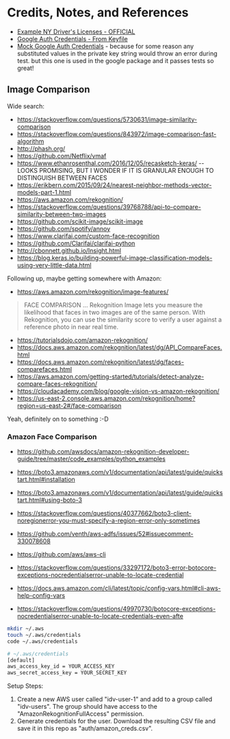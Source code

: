 # Credits, Notes, and References

  + [Example NY Driver's Licenses - OFFICIAL](https://dmv.ny.gov/id-card/sample-photo-documents)
  + [Google Auth Credentials - From Keyfile](https://google-auth.readthedocs.io/en/latest/user-guide.html#service-account-private-key-files)
  + [Mock Google Auth Credentials](https://github.com/googleapis/google-cloud-python/blob/75277847ea68d228be4c3e91bb228236489f19f5/storage/tests/unit/url_signer_v4_test_account.json) - because for some reason any substituted values in the private key string would throw an error during test. but this one is used in the google package and it passes tests so great!

## Image Comparison

Wide search:

  + https://stackoverflow.com/questions/5730631/image-similarity-comparison
  + https://stackoverflow.com/questions/843972/image-comparison-fast-algorithm
  + http://phash.org/
  + https://github.com/Netflix/vmaf
  + https://www.ethanrosenthal.com/2016/12/05/recasketch-keras/ -- LOOKS PROMISING, BUT I WONDER IF IT IS GRANULAR ENOUGH TO DISTINGUISH BETWEEN FACES
  + https://erikbern.com/2015/09/24/nearest-neighbor-methods-vector-models-part-1.html
  + https://aws.amazon.com/rekognition/
  + https://stackoverflow.com/questions/39768788/api-to-compare-similarity-between-two-images
  + https://github.com/scikit-image/scikit-image
  + https://github.com/spotify/annoy
  + https://www.clarifai.com/custom-face-recognition
  + https://github.com/Clarifai/clarifai-python
  + http://cbonnett.github.io/Insight.html
  + https://blog.keras.io/building-powerful-image-classification-models-using-very-little-data.html

Following up, maybe getting somewhere with Amazon:

  + https://aws.amazon.com/rekognition/image-features/

> FACE COMPARISON ... Rekognition Image lets you measure the likelihood that faces in two images are of the same person. With Rekognition, you can use the similarity score to verify a user against a reference photo in near real time.

  + https://tutorialsdojo.com/amazon-rekognition/
  + https://docs.aws.amazon.com/rekognition/latest/dg/API_CompareFaces.html
  + https://docs.aws.amazon.com/rekognition/latest/dg/faces-comparefaces.html
  + https://aws.amazon.com/getting-started/tutorials/detect-analyze-compare-faces-rekognition/
  + https://cloudacademy.com/blog/google-vision-vs-amazon-rekognition/
  + https://us-east-2.console.aws.amazon.com/rekognition/home?region=us-east-2#/face-comparison

Yeah, definitely on to something :-D

### Amazon Face Comparison

  + https://github.com/awsdocs/amazon-rekognition-developer-guide/tree/master/code_examples/python_examples
  + https://boto3.amazonaws.com/v1/documentation/api/latest/guide/quickstart.html#installation
  + https://boto3.amazonaws.com/v1/documentation/api/latest/guide/quickstart.html#using-boto-3

  + https://stackoverflow.com/questions/40377662/boto3-client-noregionerror-you-must-specify-a-region-error-only-sometimes
  + https://github.com/venth/aws-adfs/issues/52#issuecomment-330078608
  + https://github.com/aws/aws-cli
  + https://stackoverflow.com/questions/33297172/boto3-error-botocore-exceptions-nocredentialserror-unable-to-locate-credential
  + https://docs.aws.amazon.com/cli/latest/topic/config-vars.html#cli-aws-help-config-vars
  + https://stackoverflow.com/questions/49970730/botocore-exceptions-nocredentialserror-unable-to-locate-credentials-even-afte


```sh
mkdir ~/.aws
touch ~/.aws/credentials
code ~/.aws/credentials
```

```sh
# ~/.aws/credentials
[default]
aws_access_key_id = YOUR_ACCESS_KEY
aws_secret_access_key = YOUR_SECRET_KEY
```











Setup Steps:

  1. Create a new AWS user called "idv-user-1" and add to a group called "idv-users". The group should have access to the "AmazonRekognitionFullAccess" permission.
  2. Generate credentials for the user. Download the resulting CSV file and save it in this repo as "auth/amazon_creds.csv".
